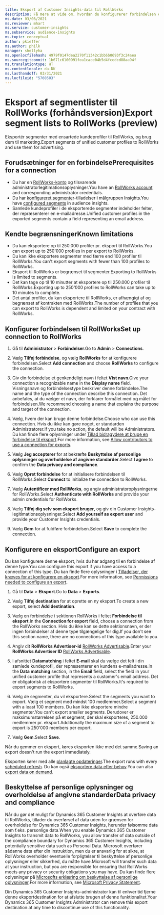 ```yaml
---
title: Eksport af Customer Insights-data til RollWorks
description: Få mere at vide om, hvordan du konfigurerer forbindelsen og eksporterer til RollWorks.
ms.date: 03/03/2021
ms.reviewer: mhart
ms.service: customer-insights
ms.subservice: audience-insights
ms.topic: conceptual
author: pkieffer
ms.author: philk
manager: shellyha
ms.openlocfilehash: 4979f0147dea2270f11342c1bb6b0693f3c24aea
ms.sourcegitcommit: 1b671c6100991fea1cace04b5d4fcedcd88aa94f
ms.translationtype: HT
ms.contentlocale: da-DK
ms.lasthandoff: 03/31/2021
ms.locfileid: "5760503"
---
```

# <a name="export-segment-lists-to-rollworks-preview"></a><span data-ttu-id="3a254-103">Eksport af segmentlister til RollWorks (forhåndsversion)</span><span class="sxs-lookup"><span data-stu-id="3a254-103">Export segment lists to RollWorks (preview)</span></span>

<span data-ttu-id="3a254-104">Eksportér segmenter med ensartede kundeprofiler til RollWorks, og brug dem til marketing.</span><span class="sxs-lookup"><span data-stu-id="3a254-104">Export segments of unified customer profiles to RollWorks and use them for advertising.</span></span> 

## <a name="prerequisites-for-a-connection"></a><span data-ttu-id="3a254-105">Forudsætninger for en forbindelse</span><span class="sxs-lookup"><span data-stu-id="3a254-105">Prerequisites for a connection</span></span>

-   <span data-ttu-id="3a254-106">Du har en [RollWorks-konto](https://www.rollworks.com/) og tilsvarende administratorlegitimationsoplysninger.</span><span class="sxs-lookup"><span data-stu-id="3a254-106">You have an [RollWorks account](https://www.rollworks.com/) and corresponding administrator credentials.</span></span>
-   <span data-ttu-id="3a254-107">Du har [konfigureret segmenter](segments.md)-tilladelser i målgruppen Insights.</span><span class="sxs-lookup"><span data-stu-id="3a254-107">You have [configured segments](segments.md) in audience insights.</span></span>
-   <span data-ttu-id="3a254-108">Samlede kundeprofiler i de eksporterede segmenter indeholder felter, der repræsenterer en e-mailadresse.</span><span class="sxs-lookup"><span data-stu-id="3a254-108">Unified customer profiles in the exported segments contain a field representing an email address.</span></span>

## <a name="known-limitations"></a><span data-ttu-id="3a254-109">Kendte begrænsninger</span><span class="sxs-lookup"><span data-stu-id="3a254-109">Known limitations</span></span>

- <span data-ttu-id="3a254-110">Du kan eksportere op til 250.000 profiler pr. eksport til RollWorks.</span><span class="sxs-lookup"><span data-stu-id="3a254-110">You can export up to 250'000 profiles in per export to RollWorks.</span></span>
- <span data-ttu-id="3a254-111">Du kan ikke eksportere segmenter med færre end 100 profiler til RollWorks.</span><span class="sxs-lookup"><span data-stu-id="3a254-111">You can't export segments with fewer than 100 profiles to RollWorks.</span></span> 
- <span data-ttu-id="3a254-112">Eksport til RollWorks er begrænset til segmenter.</span><span class="sxs-lookup"><span data-stu-id="3a254-112">Exporting to RollWorks is limited to segments.</span></span>
- <span data-ttu-id="3a254-113">Det kan tage op til 10 minutter at eksportere op til 250.000 profiler til RollWorks.</span><span class="sxs-lookup"><span data-stu-id="3a254-113">Exporting up to 250'000 profiles to RollWorks can take up to 10 minutes to complete.</span></span> 
- <span data-ttu-id="3a254-114">Det antal profiler, du kan eksportere til RollWorks, er afhængigt af og begrænset af kontrakten med RollWorks.</span><span class="sxs-lookup"><span data-stu-id="3a254-114">The number of profiles that you can export to RollWorks is dependent and limited on your contract with RollWorks.</span></span>

## <a name="set-up-connection-to-rollworks"></a><span data-ttu-id="3a254-115">Konfigurer forbindelsen til RollWorks</span><span class="sxs-lookup"><span data-stu-id="3a254-115">Set up connection to RollWorks</span></span>

1. <span data-ttu-id="3a254-116">Gå til **Administrator** > **Forbindelser**.</span><span class="sxs-lookup"><span data-stu-id="3a254-116">Go to **Admin** > **Connections**.</span></span>

1. <span data-ttu-id="3a254-117">Vælg **Tilføj forbindelse**, og vælg **RollWorks** for at konfigurere forbindelsen.</span><span class="sxs-lookup"><span data-stu-id="3a254-117">Select **Add connection** and choose **RollWorks** to configure the connection.</span></span>

1. <span data-ttu-id="3a254-118">Giv din forbindelse et genkendeligt navn i feltet **Vist navn**.</span><span class="sxs-lookup"><span data-stu-id="3a254-118">Give your connection a recognizable name in the **Display name** field.</span></span> <span data-ttu-id="3a254-119">Visningsnavn og forbindelsestype beskriver denne forbindelse.</span><span class="sxs-lookup"><span data-stu-id="3a254-119">The name and the type of the connection describe this connection.</span></span> <span data-ttu-id="3a254-120">Det anbefales, at du vælger et navn, der forklarer formålet med og målet for forbindelsen.</span><span class="sxs-lookup"><span data-stu-id="3a254-120">We recommend choosing a name that explains the purpose and target of the connection.</span></span>

1. <span data-ttu-id="3a254-121">Vælg, hvem der kan bruge denne forbindelse.</span><span class="sxs-lookup"><span data-stu-id="3a254-121">Choose who can use this connection.</span></span> <span data-ttu-id="3a254-122">Hvis du ikke kan gøre noget, er standarden Administratorer.</span><span class="sxs-lookup"><span data-stu-id="3a254-122">If you take no action, the default will be Administrators.</span></span> <span data-ttu-id="3a254-123">Du kan finde flere oplysninger under [Tillad bidragydere at bruge en forbindelse til eksport](connections.md#allow-contributors-to-use-a-connection-for-exports).</span><span class="sxs-lookup"><span data-stu-id="3a254-123">For more information, see [Allow contributors to use a connection for exports](connections.md#allow-contributors-to-use-a-connection-for-exports).</span></span>

1. <span data-ttu-id="3a254-124">Vælg **Jeg accepterer** for at bekræfte **Beskyttelse af personlige oplysninger og overholdelse af angivne standarder**.</span><span class="sxs-lookup"><span data-stu-id="3a254-124">Select **I agree** to confirm the **Data privacy and compliance**.</span></span>

1. <span data-ttu-id="3a254-125">Vælg **Opret forbindelse** for at initialisere forbindelsen til RollWorks.</span><span class="sxs-lookup"><span data-stu-id="3a254-125">Select **Connect** to initialize the connection to RollWorks.</span></span>

1. <span data-ttu-id="3a254-126">Vælg **Autentificer med RollWorks**, og angiv administratoroplysningerne for RollWorks.</span><span class="sxs-lookup"><span data-stu-id="3a254-126">Select **Authenticate with RollWorks** and provide your admin credentials for RollWorks.</span></span>

1. <span data-ttu-id="3a254-127">Vælg **Tilføj dig selv som eksport bruger**, og giv din Customer Insights-legitimationsoplysninger.</span><span class="sxs-lookup"><span data-stu-id="3a254-127">Select **Add yourself as export user** and provide your Customer Insights credentials.</span></span>

1. <span data-ttu-id="3a254-128">Vælg **Gem** for at fuldføre forbindelsen.</span><span class="sxs-lookup"><span data-stu-id="3a254-128">Select **Save** to complete the connection.</span></span>

## <a name="configure-an-export"></a><span data-ttu-id="3a254-129">Konfigurere en eksport</span><span class="sxs-lookup"><span data-stu-id="3a254-129">Configure an export</span></span>

<span data-ttu-id="3a254-130">Du kan konfigurere denne eksport, hvis du har adgang til en forbindelse af denne type.</span><span class="sxs-lookup"><span data-stu-id="3a254-130">You can configure this export if you have access to a connection of this type.</span></span> <span data-ttu-id="3a254-131">Du kan finde flere oplysninger i [Tilladelser, der kræves for at konfigurere en eksport](export-destinations.md#set-up-a-new-export).</span><span class="sxs-lookup"><span data-stu-id="3a254-131">For more information, see [Permissions needed to configure an export](export-destinations.md#set-up-a-new-export).</span></span>

1. <span data-ttu-id="3a254-132">Gå til **Data** > **Eksport**.</span><span class="sxs-lookup"><span data-stu-id="3a254-132">Go to **Data** > **Exports**.</span></span>

1. <span data-ttu-id="3a254-133">Vælg **Tilføj destination** for at oprette en ny eksport.</span><span class="sxs-lookup"><span data-stu-id="3a254-133">To create a new export, select **Add destination**.</span></span>

1. <span data-ttu-id="3a254-134">Vælg en forbindelse i sektionen RollWorks i feltet **Forbindelse til eksport**.</span><span class="sxs-lookup"><span data-stu-id="3a254-134">In the **Connection for export** field, choose a connection from the RollWorks section.</span></span> <span data-ttu-id="3a254-135">Hvis du ikke kan se dette sektionsnavn, er der ingen forbindelser af denne type tilgængelige for dig.</span><span class="sxs-lookup"><span data-stu-id="3a254-135">If you don't see this section name, there are no connections of this type available to you.</span></span>

1. <span data-ttu-id="3a254-136">Angiv dit **RollWorks Advertiser-id** [RollWorks Advertisable](https://help.adroll.com/hc/articles/212011838-Advertiser-Profiles).</span><span class="sxs-lookup"><span data-stu-id="3a254-136">Enter your **RollWorks Advertiser ID** [RollWorks Advertisable](https://help.adroll.com/hc/articles/212011838-Advertiser-Profiles).</span></span>

3. <span data-ttu-id="3a254-137">I afsnittet **Datamatching** i feltet **E-mail** skal du vælge det felt i din samlede kundeprofil, der repræsenterer en kundens e-mailadresse.</span><span class="sxs-lookup"><span data-stu-id="3a254-137">In the **Data matching** section, in the **Email** field, select the field in your unified customer profile that represents a customer's email address.</span></span> <span data-ttu-id="3a254-138">Det er obligatorisk at eksportere segmenter til RollWorks.</span><span class="sxs-lookup"><span data-stu-id="3a254-138">It's required to export segments to RollWorks.</span></span>

1. <span data-ttu-id="3a254-139">Vælg de segmenter, du vil eksportere.</span><span class="sxs-lookup"><span data-stu-id="3a254-139">Select the segments you want to export.</span></span> <span data-ttu-id="3a254-140">Vælg et segment med mindst 100 medlemmer.</span><span class="sxs-lookup"><span data-stu-id="3a254-140">Select a segment with a least 100 members.</span></span> <span data-ttu-id="3a254-141">Du kan ikke eksportere mindre segmenter.</span><span class="sxs-lookup"><span data-stu-id="3a254-141">You can't export smaller segments.</span></span> <span data-ttu-id="3a254-142">Derudover er maksimumstørrelsen på et segment, der skal eksporteres, 250.000 medlemmer pr. eksport.</span><span class="sxs-lookup"><span data-stu-id="3a254-142">Additionally the maximum size of a segment to export is 250'000 members per export.</span></span> 

1. <span data-ttu-id="3a254-143">Vælg **Gem**.</span><span class="sxs-lookup"><span data-stu-id="3a254-143">Select **Save**.</span></span>

<span data-ttu-id="3a254-144">Når du gemmer en eksport, køres eksporten ikke med det samme.</span><span class="sxs-lookup"><span data-stu-id="3a254-144">Saving an export doesn't run the export immediately.</span></span>

<span data-ttu-id="3a254-145">Eksporten kører med alle [planlagte opdateringer](system.md#schedule-tab).</span><span class="sxs-lookup"><span data-stu-id="3a254-145">The export runs with every [scheduled refresh](system.md#schedule-tab).</span></span> <span data-ttu-id="3a254-146">Du kan også [eksportere data efter behov](export-destinations.md#run-exports-on-demand).</span><span class="sxs-lookup"><span data-stu-id="3a254-146">You can also [export data on demand](export-destinations.md#run-exports-on-demand).</span></span> 


## <a name="data-privacy-and-compliance"></a><span data-ttu-id="3a254-147">Beskyttelse af personlige oplysninger og overholdelse af angivne standarder</span><span class="sxs-lookup"><span data-stu-id="3a254-147">Data privacy and compliance</span></span>

<span data-ttu-id="3a254-148">Når du gør det muligt for Dynamics 365 Customer Insights at overføre data til RollWorks, tillader du overførsel af data uden for grænsen for overholdelse for Dynamics 365 Customer Insights, herunder følsomme data som f.eks. personlige data.</span><span class="sxs-lookup"><span data-stu-id="3a254-148">When you enable Dynamics 365 Customer Insights to transmit data to RollWorks, you allow transfer of data outside of the compliance boundary for Dynamics 365 Customer Insights, including potentially sensitive data such as Personal Data.</span></span> <span data-ttu-id="3a254-149">Microsoft overfører sådanne data efter din instruktion, men du er ansvarlig for at sikre, at RollWorks overholder eventuelle forpligtelser til beskyttelse af personlige oplysninger eller sikkerhed, du måtte have.</span><span class="sxs-lookup"><span data-stu-id="3a254-149">Microsoft will transfer such data at your instruction, but you are responsible for ensuring that RollWorks meets any privacy or security obligations you may have.</span></span> <span data-ttu-id="3a254-150">Du kan finde flere oplysninger på [Microsofts erklæring om beskyttelse af personlige oplysninger](https://go.microsoft.com/fwlink/?linkid=396732).</span><span class="sxs-lookup"><span data-stu-id="3a254-150">For more information, see [Microsoft Privacy Statement](https://go.microsoft.com/fwlink/?linkid=396732).</span></span>

<span data-ttu-id="3a254-151">Din Dynamics 365 Customer Insights-administrator kan til enhver tid fjerne denne eksportdestination for at afslutte brugen af denne funktionalitet.</span><span class="sxs-lookup"><span data-stu-id="3a254-151">Your Dynamics 365 Customer Insights Administrator can remove this export destination at any time to discontinue use of this functionality.</span></span>
